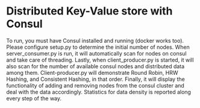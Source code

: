 # Distributed Key-Value store with Consul
To run, you must have Consul installed and running (docker works too). Please configure setup.py to determine the initial number of nodes. When server_consumer.py is run, it will automatically scan for nodes on consul and take care of threading. Lastly, when client_producer.py is started, it will also scan for the number of available consul nodes and distributed data among them. Client-producer.py will demonstrate Round Robin, HRW Hashing, and Consistent Hashing, in that order. Finally, it will display the functionality of adding and removing nodes from the consul cluster and deal with the data accordingly. Statistics for data density is reported along every step of the way.
